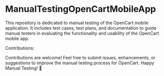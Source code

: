 # ManualTestingOpenCartMobileApp
This repository is dedicated to manual testing of the OpenCart mobile application. 
It includes test cases, test plans, and documentation to guide manual testers in evaluating the functionality and usability of the OpenCart mobile app.

Contributions:

Contributions are welcome! Feel free to submit issues, enhancements, or suggestions to improve the manual testing process for OpenCart. 
Happy Manual Testing! 🚀

